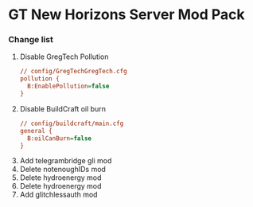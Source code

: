 # GT New Horizons Server Mod Pack

### Change list
1. Disable GregTech Pollution
   ```cfg
   // config/GregTechGregTech.cfg
   pollution {
     B:EnablePollution=false
   }
2. Disable BuildCraft oil burn
   ```cfg
   // config/buildcraft/main.cfg
   general {
     B:oilCanBurn=false
   }
   ```
3. Add telegrambridge gli mod
4. Delete notenoughIDs mod
5. Delete hydroenergy mod
6. Delete hydroenergy mod
7. Add glitchlessauth mod
